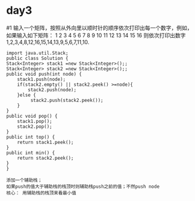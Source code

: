 ﻿# day3
 
#1
输入一个矩阵，按照从外向里以顺时针的顺序依次打印出每一个数字，例如，如果输入如下矩阵： 1 2 3 4 5 6 7 8 9 10 11 12 13 14 15 16 则依次打印出数字1,2,3,4,8,12,16,15,14,13,9,5,6,7,11,10.




    import java.util.Stack;
    public class Solution {
    Stack<Integer> stack1 =new Stack<Integer>();;
    Stack<Integer> stack2 =new Stack<Integer>();;
    public void push(int node) {
        stack1.push(node);
        if(stack2.empty() || stack2.peek() >=node){
            stack2.push(node);
        }else {
             stack2.push(stack2.peek());
        }
    }
    public void pop() {
        stack1.pop();
        stack2.pop();
    }
    public int top() {
        return stack1.peek();
    }
    public int min() {
        return stack2.peek();
    }
    }

```
添加一个辅助栈；
如果push的值大于辅助栈的栈顶时则辅助栈push之前的值；不然push node 
核心： 用辅助栈的栈顶来看最小值
```



